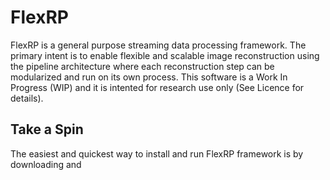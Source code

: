 # FlexRP
FlexRP is a general purpose streaming data processing framework. The primary intent is to enable flexible and scalable image reconstruction using the pipeline architecture where each reconstruction step can be modularized and run on its own process. This software is a Work In Progress (WIP) and it is intented for research use only (See Licence for details).

## Take a Spin
The easiest and quickest way to install and run FlexRP framework is by downloading and 
<!--stackedit_data:
eyJoaXN0b3J5IjpbMTcwODE5MzY5OCw5MDE4MDI3MjRdfQ==
-->